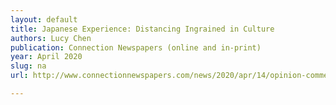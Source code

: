 ```yaml
---
layout: default
title: Japanese Experience: Distancing Ingrained in Culture
authors: Lucy Chen
publication: Connection Newspapers (online and in-print)
year: April 2020
slug: na
url: http://www.connectionnewspapers.com/news/2020/apr/14/opinion-commentary-japanese-experience-distancing-/

---
```

